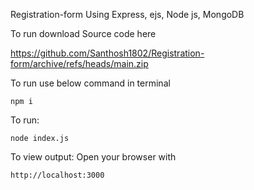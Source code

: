 Registration-form
Using Express, ejs, Node js, MongoDB

To run download Source code here

https://github.com/Santhosh1802/Registration-form/archive/refs/heads/main.zip

To run use below command in terminal

    npm i

To run:

    node index.js

To view output:
Open your browser with

    http://localhost:3000

